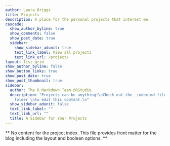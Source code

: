 ```yaml
---
author: Laura Briggs
title: Projects
description: A place for the personal projects that interest me.
cascade:
  show_author_byline: true
  show_comments: false
  show_post_date: true
  sidebar:
    show_sidebar_adunit: true
    text_link_label: View all projects
    text_link_url: /project/
layout: list-grid
show_author_byline: false
show_button_links: true
show_post_date: true
show_post_thumbnail: true
sidebar:
  author: The R Markdown Team @RStudio
  description: "Projects can be anything!\nCheck out the _index.md file in the /project
    folder \nto edit this content.\n"
  show_sidebar_adunit: false
  text_link_label: ""
  text_link_url: ""
  title: A Sidebar for Your Projects
---
```


** No content for the project index. This file provides front matter for the blog including the layout and boolean options. **

